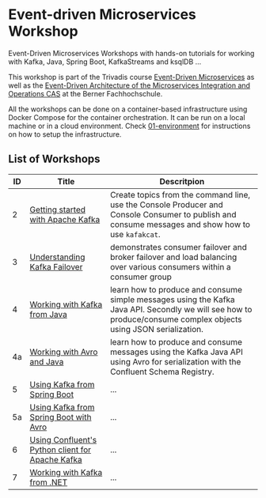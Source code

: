 # Event-driven Microservices Workshop

Event-Driven Microservices Workshops with hands-on tutorials for working with Kafka, Java, Spring Boot, KafkaStreams and ksqlDB ...

This workshop is part of the Trivadis course [Event-Driven Microservices](https://www.trivadis.com/en/training/event-driven-microservices) as well as the [Event-Driven Architecture of the Microservices Integration and Operations CAS](https://www.bfh.ch/de/weiterbildung/cas/microservices-integration-and-operations/) at the Berner Fachhochschule.

All the workshops can be done on a container-based infrastructure using Docker Compose for the container orchestration. It can be run on a local machine or in a cloud environment. Check [01-environment](https://github.com/gschmutz/hadoop-workshop/tree/master/01-environment) for instructions on how to setup the infrastructure.


## List of Workshops

ID  | Title   | Descritpion
------------- | ------------- | -------------
2 | [Getting started with Apache Kafka](./02-working-with-kafka-broker) | Create topics from the command line, use the Console Producer and Console Consumer to publish and consume messages and show how to use `kafakcat`.
3 | [Understanding Kafka Failover](./03-understanding-failover)  | demonstrates consumer failover and broker failover and load balancing over various consumers within a consumer group
4 | [Working with Kafka from Java](./04-producing-consuming-kafka-with-java)  | learn how to produce and consume simple messages using the Kafka Java API. Secondly we will see how to produce/consume complex objects using JSON serialization.
4a | [Working with Avro and Java](./04a-working-with-avro-and-java)  | learn how to produce and consume messages using the Kafka Java API using Avro for serialization with the Confluent Schema Registry.
5 | [Using Kafka from Spring Boot](./05-producing-consuming-kafka-with-springboot)  | ...
5a | [Using Kafka from Spring Boot with Avro](./05a-working-with-avro-and-springboot)  | ...
6 |[Using Confluent's Python client for Apache Kafka](./06-producing-consuming-kafka-with-python)  | ...
7 | [Working with Kafka from .NET](./07-producing-consuming-kafka-with-dotnet)  | ...
